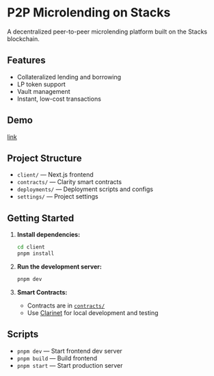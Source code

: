 # P2P Microlending on Stacks

A decentralized peer-to-peer microlending platform built on the Stacks blockchain.

## Features

- Collateralized lending and borrowing
- LP token support
- Vault management
- Instant, low-cost transactions

## Demo
[link](https://www.loom.com/share/3cda550b14ca4ec5b49e660f6d70c3b6?sid=9acb757c-19c5-4f6a-887b-1d11095b5791)

## Project Structure

- `client/` — Next.js frontend
- `contracts/` — Clarity smart contracts
- `deployments/` — Deployment scripts and configs
- `settings/` — Project settings

## Getting Started

1. **Install dependencies:**
   ```sh
   cd client
   pnpm install
   ```

2. **Run the development server:**
   ```sh
   pnpm dev
   ```

3. **Smart Contracts:**
   - Contracts are in [`contracts/`](contracts/)
   - Use [Clarinet](https://docs.hiro.so/clarinet/get-started) for local development and testing

## Scripts

- `pnpm dev` — Start frontend dev server
- `pnpm build` — Build frontend
- `pnpm start` — Start production server